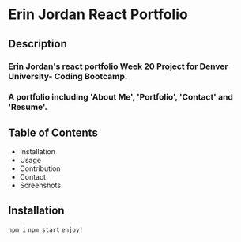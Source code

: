 # Erin Jordan React Portfolio

## Description
### Erin Jordan's react portfolio Week 20 Project for Denver University- Coding Bootcamp.
### A portfolio including 'About Me', 'Portfolio', 'Contact' and 'Resume'.

## Table of Contents
* Installation
* Usage
* Contribution
* Contact
* Screenshots

## Installation
`npm i`
`npm start`
`enjoy!`
